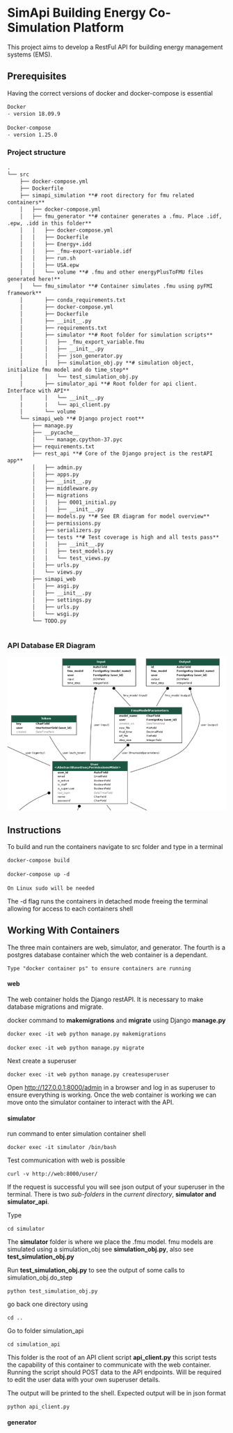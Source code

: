 # SimApi Building Energy Co-Simulation Platform

This project aims to develop a RestFul API for building energy management systems (EMS).

## Prerequisites
Having the correct versions of docker and docker-compose is essential
```
Docker
- version 18.09.9

Docker-compose
- version 1.25.0
```


### Project structure

```
.
└── src
    ├── docker-compose.yml
    ├── Dockerfile
    ├── simapi_simulation **# root directory for fmu related containers**
    │   ├── docker-compose.yml
    │   ├── fmu_generator **# container generates a .fmu. Place .idf, .epw, .idd in this folder**
    │   │   ├── docker-compose.yml
    │   │   ├── Dockerfile
    │   │   ├── Energy+.idd
    │   │   ├── _fmu-export-variable.idf 
    │   │   ├── run.sh
    │   │   ├── USA.epw
    │   │   └── volume **# .fmu and other energyPlusToFMU files generated here!**
    │   └── fmu_simulator **# Container simulates .fmu using pyFMI framework**
    │       ├── conda_requirements.txt
    │       ├── docker-compose.yml
    │       ├── Dockerfile
    │       ├── __init__.py
    │       ├── requirements.txt
    │       ├── simulator **# Root folder for simulation scripts**
    │       │   ├── _fmu_export_variable.fmu
    │       │   ├── __init__.py
    │       │   ├── json_generator.py
    │       │   ├── simulation_obj.py **# simulation object, initialize fmu model and do time_step**
    │       │   └── test_simulation_obj.py 
    │       ├── simulator_api **# Root folder for api client. Interface with API**
    │       │   └── __init__.py
    |       |   └── api_client.py 
    │       └── volume
    └── simapi_web **# Django project root**
        ├── manage.py
        ├── __pycache__
        │   └── manage.cpython-37.pyc
        ├── requirements.txt
        ├── rest_api **# Core of the Django project is the restAPI app**
        │   ├── admin.py
        │   ├── apps.py
        │   ├── __init__.py
        │   ├── middleware.py
        │   ├── migrations
        │   │   ├── 0001_initial.py
        │   │   ├── __init__.py
        │   ├── models.py **# See ER diagram for model overview**
        │   ├── permissions.py
        │   ├── serializers.py
        │   ├── tests **# Test coverage is high and all tests pass**
        │   │   ├── __init__.py
        │   │   ├── test_models.py
        │   │   └── test_views.py
        │   ├── urls.py
        │   └── views.py
        ├── simapi_web
        │   ├── asgi.py
        │   ├── __init__.py
        │   ├── settings.py
        │   ├── urls.py
        │   └── wsgi.py
        └── TODO.py


```

### API Database ER Diagram
![ER Diagram](doc/ER_Diagram.png)

## Instructions

To build and run the containers navigate to src folder and type in a terminal

```
docker-compose build

docker-compose up -d

On Linux sudo will be needed
```

The -d flag runs the containers in detached mode freeing the terminal allowing for access to each containers shell

## Working With Containers

The three main containers are web, simulator, and generator. The fourth is a postgres database container which the web container is a dependant.

```
Type "docker container ps" to ensure containers are running
```
#### web
The web container holds the Django restAPI. It is necessary to make database migrations and migrate.

docker command to **makemigrations** and **migrate** using Django **manage.py**
```
docker exec -it web python manage.py makemigrations

docker exec -it web python manage.py migrate
```

Next create a superuser
```
docker exec -it web python manage.py createsuperuser
```
Open http://127.0.0.1:8000/admin in a browser and log in as superuser to ensure everything is working.
Once the web container is working we can move onto the simulator container to interact with the API.

#### simulator
run command to enter simulation container shell

```
docker exec -it simulator /bin/bash
```
Test communication with web is possible
```
curl -v http://web:8000/user/
```
If the request is successful you will see json output of your superuser in the terminal.
There is two _sub-folders_ in the _current directory_, **simulator and simulator_api**.

Type
```
cd simulator
```
The **simulator** folder is where we place the .fmu model. fmu models are simulated using a 
simulation_obj see **simulation_obj.py**, also see **test_simulation_obj.py**

Run **test_simulation_obj.py** to see the output of some calls to simulation_obj.do_step
```
python test_simulation_obj.py
```
go back one directory using
```
cd ..
```
Go to folder simulation_api
```
cd simulation_api
```

This folder is the root of an API client script **api_client.py** this script tests the capability of this container 
to communicate with the web container. Running the script should POST data to the API endpoints. Will be required to 
edit the user data with your own superuser details.

The output will be printed to the shell. Expected output will be in json format
```
python api_client.py
```


#### generator

